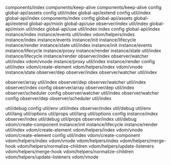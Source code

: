 components/index
  components/keep-alive
components/keep-alive
config
global-api/assets
  config
  util/index
global-api/extend
  config
  util/index
global-api/index
  components/index
  config
  global-api/assets
  global-api/extend
  global-api/mixin
  global-api/use
  observer/index
  util/index
global-api/mixin
  util/index
global-api/use
  util/index
index
  config
  global-api/index
  instance/index
instance/events
  util/index
  vdom/helpers/index
instance/index
  instance/events
  instance/init
  instance/lifecycle
  instance/render
  instance/state
  util/index
instance/init
  instance/events
  instance/lifecycle
  instance/proxy
  instance/render
  instance/state
  util/index
instance/lifecycle
  instance/render
  observer/index
  observer/watcher
  util/index
  vdom/vnode
instance/proxy
  util/index
instance/render
  config
  util/index
  vdom/create-element
  vdom/helpers/index
  vdom/vnode
instance/state
  observer/dep
  observer/index
  observer/watcher
  util/index
  
observer/array
  util/index
observer/dep
  observer/watcher
  util/index
observer/index
  config
  observer/array
  observer/dep
  util/index
observer/scheduler
  config
  observer/watcher
  util/index
observer/watcher
  config
  observer/dep
  observer/scheduler
  util/index

util/debug
  config
util/env
util/index
  observer/index
  util/debug
  util/env
  util/lang
  util/options
  util/props
util/lang
util/options
  config
  instance/index
  observer/index
  util/debug
util/props
  observer/index
  util/debug
vdom/create-component
  instance/init
  instance/lifecycle
  instance/render
  util/index
  vdom/create-element
  vdom/helpers/index
  vdom/vnode
vdom/create-element
  config
  util/index
  vdom/create-component
  vdom/helpers/index
  vdom/vnode
vdom/helpers/index
  vdom/helpers/merge-hook
  vdom/helpers/normalize-children
  vdom/helpers/update-listeners
vdom/helpers/merge-hook
vdom/helpers/normalize-children
vdom/helpers/update-listeners
vdom/vnode
